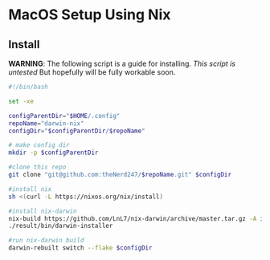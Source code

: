 # MacOS Setup Using Nix

## Install

__WARNING__: The following script is a guide for installing. _This script is untested_ But hopefully will be fully workable soon.

```bash
#!/bin/bash

set -xe

configParentDir="$HOME/.config"
repoName="darwin-nix"
configDir="$configParentDir/$repoName"

# make config dir
mkdir -p $configParentDir

#clone this repo
git clone "git@github.com:theNerd247/$repoName.git" $configDir

#install nix
sh <(curl -L https://nixos.org/nix/install)

#install nix-darwin
nix-build https://github.com/LnL7/nix-darwin/archive/master.tar.gz -A installer
./result/bin/darwin-installer

#run nix-darwin build
darwin-rebuilt switch --flake $configDir
```
